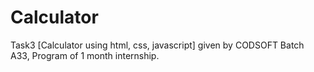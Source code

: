 # Calculator
Task3 [Calculator using html, css, javascript] given by CODSOFT Batch A33, Program of 1 month internship.
